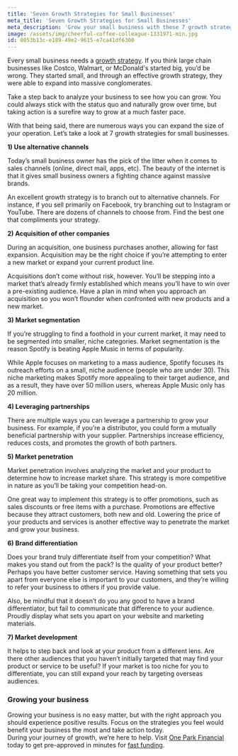```yaml
---
title: 'Seven Growth Strategies for Small Businesses'
meta_title: 'Seven Growth Strategies for Small Businesses'
meta_description: 'Grow your small business with these 7 growth strategies. Fund your growth with alternative funding from One Park Financial.'
image: /assets/img/cheerful-coffee-colleague-1331971-min.jpg
id: 0853b13c-e189-49e2-9615-e7ca41df6300
---
```

Every small business needs a [growth strategy](https://www.oneparkfinancial.com/blog/grow-no-grow-three-factors-entrepreneurs-consider). If you think large chain businesses like Costco, Walmart, or McDonald's started big, you’d be wrong. They started small, and through an effective growth strategy, they were able to expand into massive conglomerates.

Take a step back to analyze your business to see how you can grow. You could always stick with the status quo and naturally grow over time, but taking action is a surefire way to grow at a much faster pace. 

With that being said, there are numerous ways you can expand the size of your operation. Let’s take a look at 7 growth strategies for small businesses. 

**1)	Use alternative channels**

Today’s small business owner has the pick of the litter when it comes to sales channels (online, direct mail, apps, etc). The beauty of the internet is that it gives small business owners a fighting chance against massive brands. 

An excellent growth strategy is to branch out to alternative channels. For instance, if you sell primarily on Facebook, try branching out to Instagram or YouTube. There are dozens of channels to choose from. Find the best one that compliments your strategy.  

**2)	Acquisition of other companies** 

During an acquisition, one business purchases another, allowing for fast expansion. Acquisition may be the right choice if you’re attempting to enter a new market or expand your current product line. 

Acquisitions don’t come without risk, however. You’ll be stepping into a market that’s already firmly established which means you’ll have to win over a pre-existing audience. Have a plan in mind when you approach an acquisition so you won’t flounder when confronted with new products and a new market. 

**3)	Market segmentation**

If you’re struggling to find a foothold in your current market, it may need to be segmented into smaller, niche categories. Market segmentation is the reason Spotify is beating Apple Music in terms of popularity.  

While Apple focuses on marketing to a mass audience, Spotify focuses its outreach efforts on a small, niche audience (people who are under 30). This niche marketing makes Spotify more appealing to their target audience, and as a result, they have over 50 million users, whereas Apple Music only has 20 million. 

**4)	Leveraging partnerships**

There are multiple ways you can leverage a partnership to grow your business. For example, if you’re a distributor, you could form a mutually beneficial partnership with your supplier. Partnerships increase efficiency, reduces costs, and promotes the growth of both partners. 

**5)	Market penetration** 

Market penetration involves analyzing the market and your product to determine how to increase market share. This strategy is more competitive in nature as you’ll be taking your competition head-on.

One great way to implement this strategy is to offer promotions, such as sales discounts or free items with a purchase. Promotions are effective because they attract customers, both new and old. Lowering the price of your products and services is another effective way to penetrate the market and grow your business. 

**6)	Brand differentiation**

Does your brand truly differentiate itself from your competition? What makes you stand out from the pack? Is the quality of your product better? Perhaps you have better customer service. Having something that sets you apart from everyone else is important to your customers, and they’re willing to refer your business to others if you provide value. 

Also, be mindful that it doesn’t do you any good to have a brand differentiator, but fail to communicate that difference to your audience. Proudly display what sets you apart on your website and marketing materials. 

**7)	Market development** 

It helps to step back and look at your product from a different lens. Are there other audiences that you haven’t initially targeted that may find your product or service to be useful? If your market is too niche for you to differentiate, you can still expand your reach by targeting overseas audiences. 

### Growing your business 

Growing your business is no easy matter, but with the right approach you should experience positive results. Focus on the strategies you feel would benefit your business the most and take action today.  
During your journey of growth, we’re here to help. Visit [One Park Financial](https://www.oneparkfinancial.com/) today to get pre-approved in minutes for [fast funding](https://www.oneparkfinancial.com/pre-qualification).